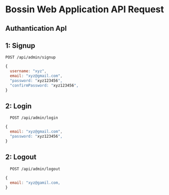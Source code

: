 
#  Bossin Web Application API Request

## Authantication ApI


## 1: Signup


```
POST /api/admin/signup
```

```javascript
{
  username: "xyz",
  email: "xyz@gmail.com",
  "password: "xyz123456",
  "confirmPassword: "xyz123456",
}
```

## 2: Login

```
  POST /api/admin/login
```

```javascript
{
  email: "xyz@gmail.com",
  "password: "xyz123456",
}
```

## 2: Logout

```
  POST /api/admin/logout
```

```javascript
{
  email: "xyz@gamil.com,
}
```
